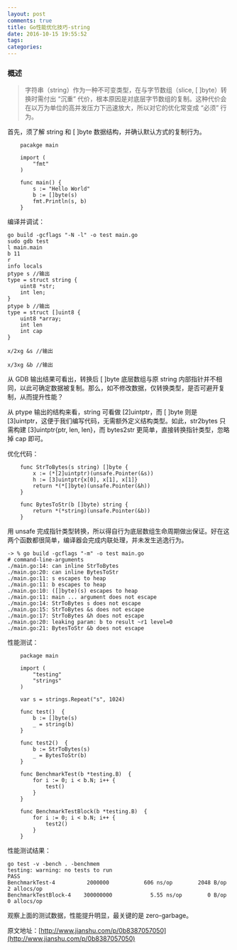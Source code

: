 ```yaml
---
layout: post
comments: true
title: Go性能优化技巧-string
date: 2016-10-15 19:55:52
tags:
categories:
---
```


 ### 概述   

> 字符串（string）作为一种不可变类型，在与字节数组（slice, [ ]byte）转换时需付出 “沉重” 代价，根本原因是对底层字节数组的复制。这种代价会在以万为单位的高并发压力下迅速放大，所以对它的优化常变成 “必须” 行为。

首先，须了解 string 和 [ ]byte 数据结构，并确认默认方式的复制行为。 

<!-- more -->

```golang
    pacakge main 
    
    import (
        "fmt"
    )
    
    func main() {
        s := "Hello World"
        b := []byte(s)
        fmt.Println(s, b)
    }
```

编译并调试：
    
    go build -gcflags "-N -l" -o test main.go
    sudo gdb test
    l main.main
    b 11
    r
    info locals
    ptype s //输出
    type = struct string {
        uint8 *str;
        int len;
    }
    ptype b //输出
    type = struct []uint8 {
        uint8 *array;
        int len
        int cap
    }
    
    x/2xg &s //输出
    
    x/3xg &b //输出
    
    
从 GDB 输出结果可看出，转换后 [ ]byte 底层数组与原 string 内部指针并不相同，以此可确定数据被复制。那么，如不修改数据，仅转换类型，是否可避开复制，从而提升性能？

从 ptype 输出的结构来看，string 可看做 [2]uintptr，而 [ ]byte 则是 [3]uintptr，这便于我们编写代码，无需额外定义结构类型。如此，str2bytes 只需构建 [3]uintptr{ptr, len, len}，而 bytes2str 更简单，直接转换指针类型，忽略掉 cap 即可。

优化代码：

```golang
    func StrToBytes(s string) []byte {
	    x := (*[2]uintptr)(unsafe.Pointer(&s))
	    h := [3]uintptr{x[0], x[1], x[1]}
	    return *(*[]byte)(unsafe.Pointer(&h))
    }

    func BytesToStr(b []byte) string {
	    return *(*string)(unsafe.Pointer(&b))
    }
```

用 unsafe 完成指针类型转换，所以得自行为底层数组生命周期做出保证。好在这两个函数都很简单，编译器会完成内联处理，并未发生逃逸行为。

    -> % go build -gcflags "-m" -o test main.go
    # command-line-arguments
    ./main.go:14: can inline StrToBytes
    ./main.go:20: can inline BytesToStr
    ./main.go:11: s escapes to heap
    ./main.go:11: b escapes to heap
    ./main.go:10: ([]byte)(s) escapes to heap
    ./main.go:11: main ... argument does not escape
    ./main.go:14: StrToBytes s does not escape
    ./main.go:15: StrToBytes &s does not escape
    ./main.go:17: StrToBytes &h does not escape
    ./main.go:20: leaking param: b to result ~r1 level=0
    ./main.go:21: BytesToStr &b does not escape

性能测试：

```golang
    package main

    import (
    	"testing"
    	"strings"
    )
    
    var s = strings.Repeat("s", 1024)
    
    func test()  {
    	b := []byte(s)
    	_ = string(b)
    }
    
    func test2()  {
    	b := StrToBytes(s)
    	_ = BytesToStr(b)
    }
    
    func BenchmarkTest(b *testing.B)  {
    	for i := 0; i < b.N; i++ {
    		test()
    	}
    }
    
    func BenchmarkTestBlock(b *testing.B)  {
    	for i := 0; i < b.N; i++ {
    		test2()
    	}
    }
```
   
性能测试结果：
    
    go test -v -bench . -benchmem
    testing: warning: no tests to run
    PASS
    BenchmarkTest-4     	 2000000	       606 ns/op	    2048 B/op	       2 allocs/op
    BenchmarkTestBlock-4	300000000	         5.55 ns/op	       0 B/op	       0 allocs/op

观察上面的测试数据，性能提升明显，最关键的是 zero-garbage。    
    
原文地址：[http://www.jianshu.com/p/0b8387057050](http://www.jianshu.com/p/0b8387057050)                        
                    
                    
                    
                    